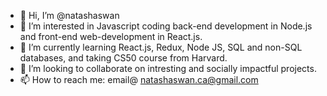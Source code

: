 - 👋 Hi, I’m @natashaswan
- 👀 I’m interested in Javascript coding back-end development in Node.js and front-end web-development in React.js.
- 🌱 I’m currently learning React.js, Redux, Node JS, SQL and non-SQL databases, and taking CS50 course from Harvard. 
- 💞️ I’m looking to collaborate on intresting and socially impactful projects.
- 📫 How to reach me: email@   natashaswan.ca@gmail.com

<!---
natashaswan/natashaswan is a ✨ special ✨ repository because its `README.md` (this file) appears on your GitHub profile.
You can click the Preview link to take a look at your changes.
--->
